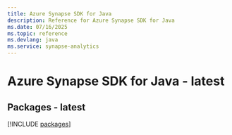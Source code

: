 ```yaml
---
title: Azure Synapse SDK for Java
description: Reference for Azure Synapse SDK for Java
ms.date: 07/16/2025
ms.topic: reference
ms.devlang: java
ms.service: synapse-analytics
---
```

# Azure Synapse SDK for Java - latest
## Packages - latest
[!INCLUDE [packages](synapse-index.md)]